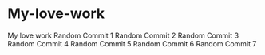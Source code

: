 # My-love-work
My love work
Random Commit 1
Random Commit 2
Random Commit 3
Random Commit 4
Random Commit 5
Random Commit 6
Random Commit 7

